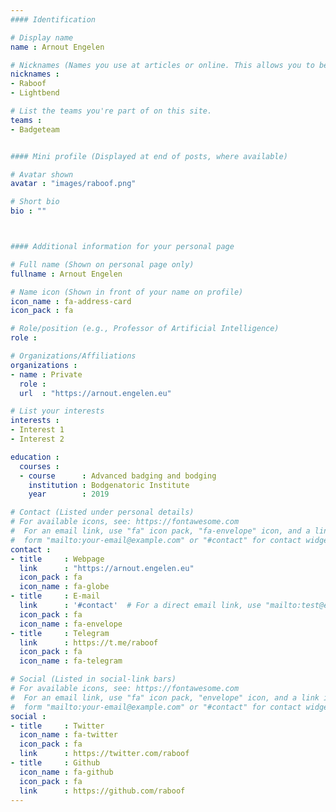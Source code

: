 ```yaml
---
#### Identification

# Display name
name : Arnout Engelen

# Nicknames (Names you use at articles or online. This allows you to be linked at articles.)
nicknames :
- Raboof
- Lightbend

# List the teams you're part of on this site.
teams :
- Badgeteam


#### Mini profile (Displayed at end of posts, where available)

# Avatar shown
avatar : "images/raboof.png"

# Short bio
bio : ""



#### Additional information for your personal page

# Full name (Shown on personal page only)
fullname : Arnout Engelen

# Name icon (Shown in front of your name on profile)
icon_name : fa-address-card
icon_pack : fa

# Role/position (e.g., Professor of Artificial Intelligence)
role :

# Organizations/Affiliations
organizations :
- name : Private
  role :
  url  : "https://arnout.engelen.eu"

# List your interests
interests :
- Interest 1
- Interest 2

education :
  courses :
  - course      : Advanced badging and bodging
    institution : Bodgenatoric Institute
    year        : 2019

# Contact (Listed under personal details)
# For available icons, see: https://fontawesome.com
#  For an email link, use "fa" icon pack, "fa-envelope" icon, and a link in the
#  form "mailto:your-email@example.com" or "#contact" for contact widget.
contact :
- title     : Webpage
  link      : "https://arnout.engelen.eu"
  icon_pack : fa
  icon_name : fa-globe
- title     : E-mail
  link      : '#contact'  # For a direct email link, use "mailto:test@example.org".
  icon_pack : fa
  icon_name : fa-envelope
- title     : Telegram
  link      : https://t.me/raboof
  icon_pack : fa
  icon_name : fa-telegram

# Social (Listed in social-link bars)
# For available icons, see: https://fontawesome.com
#  For an email link, use "fa" icon pack, "envelope" icon, and a link in the
#  form "mailto:your-email@example.com" or "#contact" for contact widget.
social :
- title     : Twitter
  icon_name : fa-twitter
  icon_pack : fa
  link      : https://twitter.com/raboof
- title     : Github
  icon_name : fa-github
  icon_pack : fa
  link      : https://github.com/raboof
---
```

